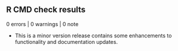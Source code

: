 ## R CMD check results

0 errors | 0 warnings | 0 note

* This is a minor version release contains some enhancements to functionality and documentation updates.
